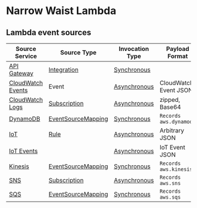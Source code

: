 # Narrow Waist Lambda

## Lambda event sources

| Source Service | Source Type | Invocation Type | Payload Format | Permissions |
| --- | --- | --- | --- | --- |
| [API Gateway](https://docs.aws.amazon.com/lambda/latest/dg/services-apigateway.html) | [Integration](https://docs.aws.amazon.com/apigateway/latest/developerguide/set-up-lambda-proxy-integrations.html) | [Synchronous](https://docs.aws.amazon.com/lambda/latest/dg/invocation-sync.html) | | |
| [CloudWatch Events](https://docs.aws.amazon.com/lambda/latest/dg/services-cloudwatchevents.html) | Event | [Asynchronous](https://docs.aws.amazon.com/lambda/latest/dg/invocation-async.html) | CloudWatch Event JSON | |
| [CloudWatch Logs](https://docs.aws.amazon.com/lambda/latest/dg/services-cloudwatchlogs.html) | [Subscription](https://docs.aws.amazon.com/AmazonCloudWatch/latest/logs/Subscriptions.html) | [Asynchronous](https://docs.aws.amazon.com/lambda/latest/dg/invocation-async.html) | zipped, Base64 | |
| [DynamoDB](https://docs.aws.amazon.com/lambda/latest/dg/with-ddb.html) | [EventSourceMapping](https://docs.aws.amazon.com/lambda/latest/dg/invocation-eventsourcemapping.html) | [Synchronous](https://docs.aws.amazon.com/lambda/latest/dg/invocation-sync.html) | `Records` `aws.dynamodb` | |
| [IoT](https://docs.aws.amazon.com/lambda/latest/dg/services-iot.html) | [Rule](https://docs.aws.amazon.com/iot/latest/developerguide/iot-rules.html) | [Asynchronous](https://docs.aws.amazon.com/lambda/latest/dg/invocation-async.html) | Arbitrary JSON | |
| [IoT Events](https://docs.aws.amazon.com/lambda/latest/dg/services-iotevents.html) | | [Asynchronous](https://docs.aws.amazon.com/lambda/latest/dg/invocation-async.html) | IoT Event JSON| |
| [Kinesis](https://docs.aws.amazon.com/lambda/latest/dg/with-kinesis.html) | [EventSourceMapping](https://docs.aws.amazon.com/lambda/latest/dg/invocation-eventsourcemapping.html) | [Synchronous](https://docs.aws.amazon.com/lambda/latest/dg/invocation-sync.html) | `Records` `aws.kinesis` | |
| [SNS](https://docs.aws.amazon.com/lambda/latest/dg/with-sns.html) | [Subscription](https://docs.aws.amazon.com/sns/latest/dg/sns-lambda-as-subscriber.html) | [Asynchronous](https://docs.aws.amazon.com/lambda/latest/dg/invocation-async.html) | `Records` `aws.sns` | |
| [SQS](https://docs.aws.amazon.com/lambda/latest/dg/with-sqs.html) | [EventSourceMapping](https://docs.aws.amazon.com/lambda/latest/dg/invocation-eventsourcemapping.html) | [Synchronous](https://docs.aws.amazon.com/lambda/latest/dg/invocation-sync.html) | `Records` `aws.sqs` | |
